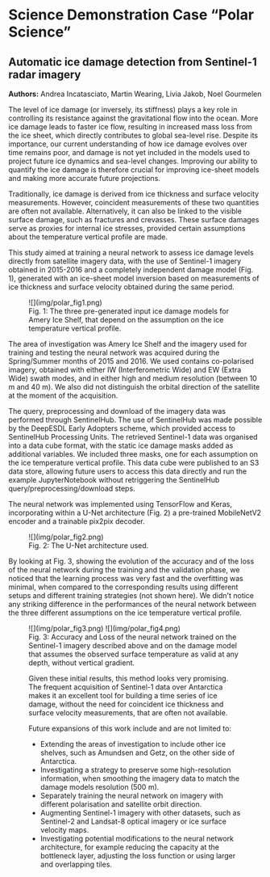 # Science Demonstration Case “Polar Science”

## Automatic ice damage detection from Sentinel-1 radar imagery

**Authors:** Andrea Incatasciato, Martin Wearing, Livia Jakob, Noel Gourmelen

The level of ice damage (or inversely, its stiffness) plays a key role in
controlling its resistance against the gravitational flow into the ocean.
More ice damage leads to faster ice flow, resulting in increased mass loss
from the ice sheet, which directly contributes to global sea-level rise.
Despite its importance, our current understanding of how ice damage evolves
over time remains poor, and damage is not yet included in the models used to
project future ice dynamics and sea-level changes. Improving our ability to
quantify the ice damage is therefore crucial for improving ice-sheet models
and making more accurate future projections. 

Traditionally, ice damage is derived from ice thickness and surface velocity
measurements. However, coincident measurements of these two quantities are
often not available. Alternatively, it can also be linked to the visible
surface damage, such as fractures and crevasses. These surface damages serve
as proxies for internal ice stresses, provided certain assumptions about
the temperature vertical profile are made. 

This study aimed at training a neural network to assess ice damage levels
directly from satellite imagery data, with the use of Sentinel-1 imagery
obtained in 2015-2016 and a completely independent damage model (Fig. 1),
generated with an ice-sheet model inversion based on measurements of
ice thickness and surface velocity obtained during the same period.

<figure markdown="span">
    ![](img/polar_fig1.png)
    <figcaption>
        Fig. 1: The three pre-generated input ice damage models for
        Amery Ice Shelf, that depend on the assumption
        on the ice temperature vertical profile.
    </figcaption>
</figure>

The area of investigation was Amery Ice Shelf and the imagery used for training
and testing the neural network was acquired during the Spring/Summer months
of 2015 and 2016. We used contains co-polarised imagery,
obtained with either IW (Interferometric Wide) and EW (Extra Wide) swath modes,
and in either high and medium resolution (between 10 m and 40 m).
We also did not distinguish the orbital direction of the satellite
at the moment of the acquisition.

The query, preprocessing and download of the imagery data was performed through
SentinelHub. The use of SentinelHub was made possible by the DeepESDL
Early Adopters scheme, which provided access to SentinelHub Processing Units.
The retrieved Sentinel-1 data was organised into a data cube format,
with the static ice damage masks added as additional variables. We included
three masks, one for each assumption on the ice temperature vertical profile.
This data cube were published to an S3 data store, allowing future users
to access this data directly and run the example JupyterNotebook without
retriggering the SentinelHub query/preprocessing/download steps.

The neural network was implemented using TensorFlow and Keras, incorporating
within a U-Net architecture (Fig. 2) a pre-trained MobileNetV2 encoder and
a trainable pix2pix decoder.

<figure markdown="span">
    ![](img/polar_fig2.png)
    <figcaption>
        Fig. 2: The U-Net architecture used.
    </figcaption>
</figure>

By looking at Fig. 3, showing the evolution of the accuracy and of the loss
of the neural network during the training and the validation phase, we noticed
that the learning process was very fast and the overfitting was minimal,
when compared to the corresponding results using different setups and
different training strategies (not shown here). We didn't notice
any striking difference in the performances of the neural network between
the three different assumptions on the ice temperature vertical profile.

<figure markdown="span">
    ![](img/polar_fig3.png)
    ![](img/polar_fig4.png)
    <figcaption>
        Fig. 3: Accuracy and Loss of the neural network trained
        on the Sentinel-1 imagery described above and on the damage model
        that assumes the observed surface temperature as valid at any depth,
        without vertical gradient. 
    </figcaption>

Given these initial results, this method looks very promising.
The frequent acquisition of Sentinel-1 data over Antarctica makes it
an excellent tool for building a time series of ice damage, without the need
for coincident ice thickness and surface velocity measurements, that are often
not available.

Future expansions of this work include and are not limited to:
- Extending the areas of investigation to include other ice shelves, such as
Amundsen and Getz, on the other side of Antarctica.
- Investigating a strategy to preserve some high-resolution information, 
when smoothing the imagery data to match the damage models resolution (500 m).
- Separately training the neural network on imagery with different polarisation
and satellite orbit direction.
- Augmenting Sentinel-1 imagery with other datasets, such as Sentinel-2 and
Landsat-8 optical imagery or ice surface velocity maps.
- Investigating potential modifications to the neural network architecture,
for example reducing the capacity at the bottleneck layer, adjusting
the loss function or using larger and overlapping tiles.